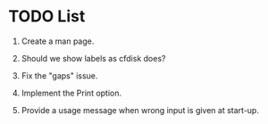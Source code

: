 TODO List
=========

1. Create a man page.

2. Should we show labels as cfdisk does?

3. Fix the "gaps" issue.

4. Implement the Print option.

5. Provide a usage message when wrong input is given at start-up.
